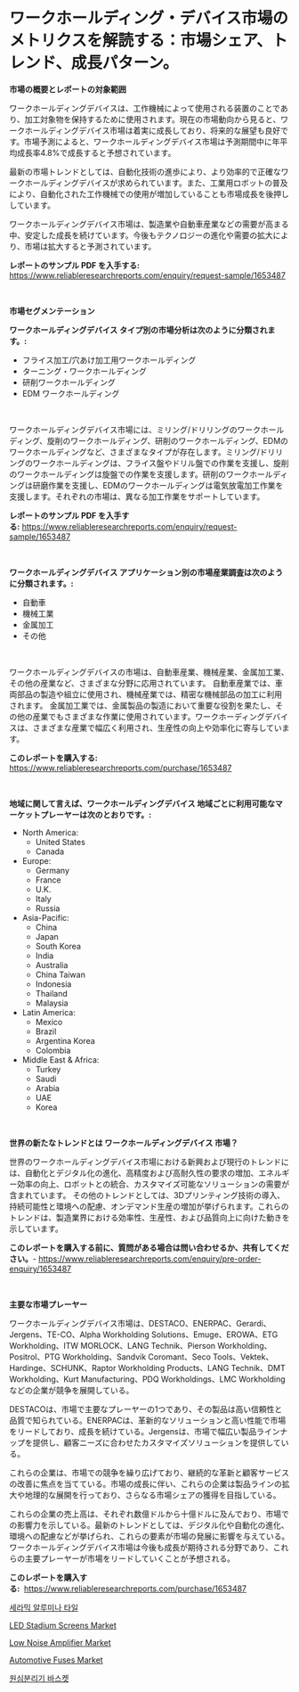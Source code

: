 <p><h1>ワークホールディング・デバイス市場のメトリクスを解読する：市場シェア、トレンド、成長パターン。</h1></p><p><strong>市場の概要とレポートの対象範囲</strong></p>
<p><p>ワークホールディングデバイスは、工作機械によって使用される装置のことであり、加工対象物を保持するために使用されます。現在の市場動向から見ると、ワークホールディングデバイス市場は着実に成長しており、将来的な展望も良好です。市場予測によると、ワークホールディングデバイス市場は予測期間中に年平均成長率4.8%で成長すると予想されています。</p><p>最新の市場トレンドとしては、自動化技術の進歩により、より効率的で正確なワークホールディングデバイスが求められています。また、工業用ロボットの普及により、自動化された工作機械での使用が増加していることも市場成長を後押ししています。</p><p>ワークホールディングデバイス市場は、製造業や自動車産業などの需要が高まる中、安定した成長を続けています。今後もテクノロジーの進化や需要の拡大により、市場は拡大すると予測されています。</p></p>
<p><strong>レポートのサンプル PDF を入手する:</strong> <a href="https://www.reliableresearchreports.com/enquiry/request-sample/1653487">https://www.reliableresearchreports.com/enquiry/request-sample/1653487</a></p>
<p>&nbsp;</p>
<p><strong>市場セグメンテーション</strong></p>
<p><strong>ワークホールディングデバイス タイプ別の市場分析は次のように分類されます。:</strong></p>
<p><ul><li>フライス加工/穴あけ加工用ワークホールディング</li><li>ターニング・ワークホールディング</li><li>研削ワークホールディング</li><li>EDM ワークホールディング</li></ul></p>
<p>&nbsp;</p>
<p><p>ワークホールディングデバイス市場には、ミリング/ドリリングのワークホールディング、旋削のワークホールディング、研削のワークホールディング、EDMのワークホールディングなど、さまざまなタイプが存在します。ミリング/ドリリングのワークホールディングは、フライス盤やドリル盤での作業を支援し、旋削のワークホールディングは旋盤での作業を支援します。研削のワークホールディングは研磨作業を支援し、EDMのワークホールディングは電気放電加工作業を支援します。それぞれの市場は、異なる加工作業をサポートしています。</p></p>
<p><strong>レポートのサンプル PDF を入手する:</strong>&nbsp;<a href="https://www.reliableresearchreports.com/enquiry/request-sample/1653487">https://www.reliableresearchreports.com/enquiry/request-sample/1653487</a></p>
<p>&nbsp;</p>
<p><strong> ワークホールディングデバイス アプリケーション別の市場産業調査は次のように分類されます。:</strong></p>
<p><ul><li>自動車</li><li>機械工業</li><li>金属加工</li><li>その他</li></ul></p>
<p>&nbsp;</p>
<p><p>ワークホールディングデバイスの市場は、自動車産業、機械産業、金属加工業、その他の産業など、さまざまな分野に応用されています。 自動車産業では、車両部品の製造や組立に使用され、機械産業では、精密な機械部品の加工に利用されます。 金属加工業では、金属製品の製造において重要な役割を果たし、その他の産業でもさまざまな作業に使用されています。ワークホーディングデバイスは、さまざまな産業で幅広く利用され、生産性の向上や効率化に寄与しています。</p></p>
<p><strong>このレポートを購入する:</strong>&nbsp; <a href="https://www.reliableresearchreports.com/purchase/1653487">https://www.reliableresearchreports.com/purchase/1653487</a></p>
<p>&nbsp;</p>
<p><strong>地域に関して言えば、ワークホールディングデバイス 地域ごとに利用可能なマーケットプレーヤーは次のとおりです。:</strong></p>
<p><ul>
    <li>
        North America:
        <ul>
            <li>United States</li>
            <li>Canada</li>
        </ul>
    </li>
    <li>
        Europe:
        <ul>
            <li>Germany</li>
            <li>France</li>
            <li>U.K.</li>
            <li>Italy</li>
            <li>Russia</li>
        </ul>
    </li>
    <li>
        Asia-Pacific:
        <ul>
            <li>China</li>
            <li>Japan</li>
            <li>South Korea</li>
            <li>India</li>
            <li>Australia</li>
            <li>China Taiwan</li>
            <li>Indonesia</li>
            <li>Thailand</li>
            <li>Malaysia</li>
        </ul>
    </li>
    <li>
        Latin America:
        <ul>
            <li>Mexico</li>
            <li>Brazil</li>
            <li>Argentina Korea</li>
            <li>Colombia</li>
        </ul>
    </li>
    <li>
        Middle East & Africa:
        <ul>
            <li>Turkey</li>
            <li>Saudi</li>
            <li>Arabia</li>
            <li>UAE</li>
            <li>Korea</li>
        </ul>
    </li>
    </ul></p>
<p>&nbsp;</p>
<p><strong>世界の新たなトレンドとは ワークホールディングデバイス 市場？</strong></p>
<p><p>世界のワークホールディングデバイス市場における新興および現行のトレンドには、自動化とデジタル化の進化、高精度および高耐久性の要求の増加、エネルギー効率の向上、ロボットとの統合、カスタマイズ可能なソリューションの需要が含まれています。 その他のトレンドとしては、3Dプリンティング技術の導入、持続可能性と環境への配慮、オンデマンド生産の増加が挙げられます。これらのトレンドは、製造業界における効率性、生産性、および品質向上に向けた動きを示しています。</p></p>
<p><strong>このレポートを購入する前に、質問がある場合は問い合わせるか、共有してください。</strong>- <a href="https://www.reliableresearchreports.com/enquiry/pre-order-enquiry/1653487">https://www.reliableresearchreports.com/enquiry/pre-order-enquiry/1653487</a></p>
<p>&nbsp;</p>
<p><strong>主要な市場プレーヤー</strong></p>
<p><p>ワークホールディングデバイス市場は、DESTACO、ENERPAC、Gerardi、Jergens、TE-CO、Alpha Workholding Solutions、Emuge、EROWA、ETG Workholding、ITW MORLOCK、LANG Technik、Pierson Workholding、Positrol、PTG Workholding、Sandvik Coromant、Seco Tools、Vektek、Hardinge、SCHUNK、Raptor Workholding Products、LANG Technik、DMT Workholding、Kurt Manufacturing、PDQ Workholdings、LMC Workholdingなどの企業が競争を展開している。</p><p>DESTACOは、市場で主要なプレーヤーの1つであり、その製品は高い信頼性と品質で知られている。ENERPACは、革新的なソリューションと高い性能で市場をリードしており、成長を続けている。Jergensは、市場で幅広い製品ラインナップを提供し、顧客ニーズに合わせたカスタマイズソリューションを提供している。</p><p>これらの企業は、市場での競争を繰り広げており、継続的な革新と顧客サービスの改善に焦点を当てている。市場の成長に伴い、これらの企業は製品ラインの拡大や地理的な展開を行っており、さらなる市場シェアの獲得を目指している。</p><p>これらの企業の売上高は、それぞれ数億ドルから十億ドルに及んでおり、市場での影響力を示している。最新のトレンドとしては、デジタル化や自動化の進化、環境への配慮などが挙げられ、これらの要素が市場の発展に影響を与えている。ワークホールディングデバイス市場は今後も成長が期待される分野であり、これらの主要プレーヤーが市場をリードしていくことが予想される。</p></p>
<p><strong>このレポートを購入する:</strong>&nbsp;&nbsp;<a href="https://www.reliableresearchreports.com/purchase/1653487">https://www.reliableresearchreports.com/purchase/1653487</a></p>
<p><p><a href="https://github.com/OwenHamiytll568745/Market-Research-Report-List-1/blob/main/61316139954.md">세라믹 알루미나 타일</a></p><p><a href="https://github.com/lbird53714/Market-Research-Report-List-3/blob/main/led-stadium-screens-market.md">LED Stadium Screens Market</a></p><p><a href="https://github.com/dringals/Market-Research-Report-List-3/blob/main/low-noise-amplifier-market.md">Low Noise Amplifier Market</a></p><p><a href="https://issuu.com/reportprime-2/docs/automotive-fuses-market-size-2030.pptx">Automotive Fuses Market</a></p><p><a href="https://github.com/vdhdwjyp90142/Market-Research-Report-List-1/blob/main/17951199953.md">원심분리기 바스켓</a></p></p>